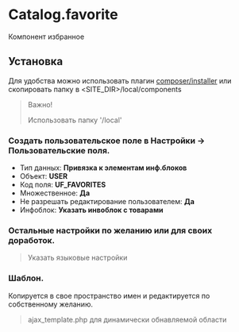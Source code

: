 # Catalog.favorite
Компонент избранное


## Установка
Для удобства можно использовать плагин
[composer/installer](https://packagist.org/packages/composer/installers) или скопировать папку в <SITE_DIR>/local/components

> Важно!
>
> Использовать папку '/local'

### Создать пользовательское поле в Настройки -> Пользовательские поля.
* Тип данных: <b>Привязка к элементам инф.блоков</b>
* Объект: <b>USER</b>
* Код поля: <b>UF_FAVORITES</b>
* Множественное: <b>Да</b>
* Не разрешать редактирование пользователем: <b>Да</b>
* Инфоблок: <b>Указать инвоблок с товарами</b>

### Остальные настройки по желанию или для своих доработок.

> Указать языковые настройки

### Шаблон.
Копируется в свое пространство имен и редактируется по собственному желанию.

> ajax_template.php для динамически обнавляемой области